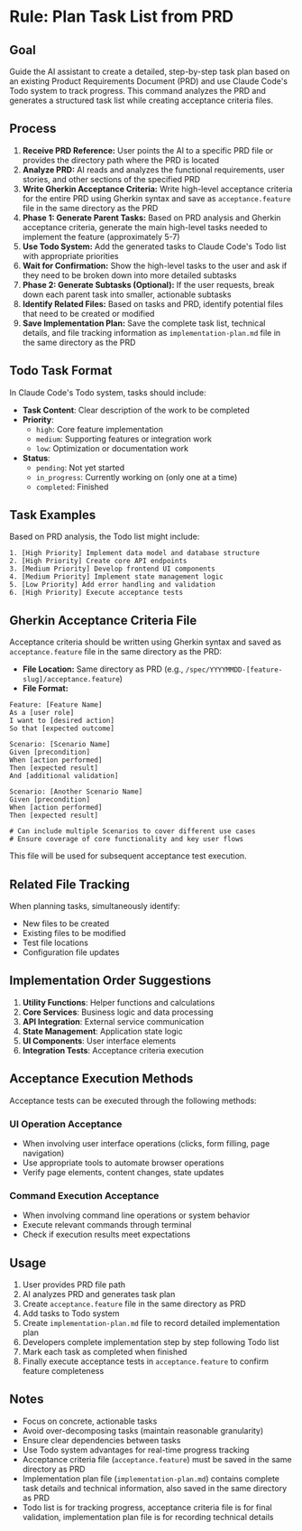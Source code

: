 # Rule: Plan Task List from PRD

## Goal

Guide the AI assistant to create a detailed, step-by-step task plan based on an existing Product Requirements Document (PRD) and use Claude Code's Todo system to track progress. This command analyzes the PRD and generates a structured task list while creating acceptance criteria files.

## Process

1. **Receive PRD Reference:** User points the AI to a specific PRD file or provides the directory path where the PRD is located
2. **Analyze PRD:** AI reads and analyzes the functional requirements, user stories, and other sections of the specified PRD
3. **Write Gherkin Acceptance Criteria:** Write high-level acceptance criteria for the entire PRD using Gherkin syntax and save as `acceptance.feature` file in the same directory as the PRD
4. **Phase 1: Generate Parent Tasks:** Based on PRD analysis and Gherkin acceptance criteria, generate the main high-level tasks needed to implement the feature (approximately 5-7)
5. **Use Todo System:** Add the generated tasks to Claude Code's Todo list with appropriate priorities
6. **Wait for Confirmation:** Show the high-level tasks to the user and ask if they need to be broken down into more detailed subtasks
7. **Phase 2: Generate Subtasks (Optional):** If the user requests, break down each parent task into smaller, actionable subtasks
8. **Identify Related Files:** Based on tasks and PRD, identify potential files that need to be created or modified
9. **Save Implementation Plan:** Save the complete task list, technical details, and file tracking information as `implementation-plan.md` file in the same directory as the PRD

## Todo Task Format

In Claude Code's Todo system, tasks should include:

- **Task Content**: Clear description of the work to be completed
- **Priority**:
  - `high`: Core feature implementation
  - `medium`: Supporting features or integration work
  - `low`: Optimization or documentation work
- **Status**:
  - `pending`: Not yet started
  - `in_progress`: Currently working on (only one at a time)
  - `completed`: Finished

## Task Examples

Based on PRD analysis, the Todo list might include:

```
1. [High Priority] Implement data model and database structure
2. [High Priority] Create core API endpoints
3. [Medium Priority] Develop frontend UI components
4. [Medium Priority] Implement state management logic
5. [Low Priority] Add error handling and validation
6. [High Priority] Execute acceptance tests
```

## Gherkin Acceptance Criteria File

Acceptance criteria should be written using Gherkin syntax and saved as `acceptance.feature` file in the same directory as the PRD:

- **File Location:** Same directory as PRD (e.g., `/spec/YYYYMMDD-[feature-slug]/acceptance.feature`)
- **File Format:** 

```gherkin
Feature: [Feature Name]
As a [user role]
I want to [desired action]
So that [expected outcome]

Scenario: [Scenario Name]
Given [precondition]
When [action performed]
Then [expected result]
And [additional validation]

Scenario: [Another Scenario Name]
Given [precondition]
When [action performed]
Then [expected result]

# Can include multiple Scenarios to cover different use cases
# Ensure coverage of core functionality and key user flows
```

This file will be used for subsequent acceptance test execution.

## Related File Tracking

When planning tasks, simultaneously identify:

- New files to be created
- Existing files to be modified
- Test file locations
- Configuration file updates

## Implementation Order Suggestions

1. **Utility Functions**: Helper functions and calculations
2. **Core Services**: Business logic and data processing
3. **API Integration**: External service communication
4. **State Management**: Application state logic
5. **UI Components**: User interface elements
6. **Integration Tests**: Acceptance criteria execution

## Acceptance Execution Methods

Acceptance tests can be executed through the following methods:

### UI Operation Acceptance
- When involving user interface operations (clicks, form filling, page navigation)
- Use appropriate tools to automate browser operations
- Verify page elements, content changes, state updates

### Command Execution Acceptance
- When involving command line operations or system behavior
- Execute relevant commands through terminal
- Check if execution results meet expectations

## Usage

1. User provides PRD file path
2. AI analyzes PRD and generates task plan
3. Create `acceptance.feature` file in the same directory as PRD
4. Add tasks to Todo system
5. Create `implementation-plan.md` file to record detailed implementation plan
6. Developers complete implementation step by step following Todo list
7. Mark each task as completed when finished
8. Finally execute acceptance tests in `acceptance.feature` to confirm feature completeness

## Notes

- Focus on concrete, actionable tasks
- Avoid over-decomposing tasks (maintain reasonable granularity)
- Ensure clear dependencies between tasks
- Use Todo system advantages for real-time progress tracking
- Acceptance criteria file (`acceptance.feature`) must be saved in the same directory as PRD
- Implementation plan file (`implementation-plan.md`) contains complete task details and technical information, also saved in the same directory as PRD
- Todo list is for tracking progress, acceptance criteria file is for final validation, implementation plan file is for recording technical details